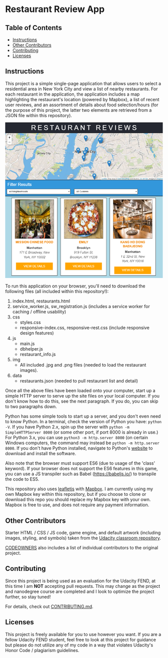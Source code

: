 # Restaurant Review App

## Table of Contents

* [Instructions](#instructions)
* [Other Contributors](#other-contributors)
* [Contributing](#contributing)
* [Licenses](#licenses)

## Instructions

This project is a simple single-page application that allows users to select a residential area in New York City and view a list of nearby restaurants. For each restaurant in the application, the application includes a map highlighting the restaurant's location (powered by Mapbox), a list of recent user reviews, and an assortment of details about food selection/hours (for the purpose of this project, the latter two elements are retrieved from a JSON file within this repository).

![App Screenshot](img/app-screenshot.png)

To run this application on your browser, you'll need to download the following files (all included within this repository!):
1. index.html, restaurants.html
2. service_worker.js, sw_registration.js (includes a service worker for caching / offline usability)
3. css
   * styles.css
   * responsive-index.css, responsive-rest.css (include responsive design features)
3. js
   * main.js
   * dbhelper.js
   * restaurant_info.js
4. img 
   * All included .jpg and .png files (needed to load the restaurant images). 
5. data
   * restaurants.json (needed to pull restaurant list and detail)

Once all the above files have been loaded onto your computer, start up a simple HTTP server to serve up the site files on your local computer. If you don't know how to do this, see the next paragraph. If you do, you can skip to two paragraphs down. 

Python has some simple tools to start up a server, and you don't even need to know Python. In a terminal, check the version of Python you have: `python -V`. If you have Python 2.x, spin up the server with `python -m SimpleHTTPServer 8000` (or some other port, if port 8000 is already in use.) For Python 3.x, you can use `python3 -m http.server 8000` (on certain Windows computers, the command may instead be `python -m http.server 8000`. If you don't have Python installed, navigate to Python's [website](https://www.python.org/) to download and install the software.

Also note that the browser must support ES6 (due to usage of the 'class' keyword). If your browser does not support the ES6 features in this game, you can use a JS transpiler such as Babel (https://babeljs.io/) to transpile the code to ES5.

This repository also uses [leafletjs](https://leafletjs.com/) with [Mapbox](https://www.mapbox.com/). I am currently using my own Mapbox key within this repository, but if you choose to clone or download this repo you should replace my Mapbox key with your own. Mapbox is free to use, and does not require any payment information. 

## Other Contributors

Starter HTML / CSS / JS code, game engine, and default artwork (including images, styling, and symbols) taken from the [Udacity classroom repository](https://github.com/udacity/mws-restaurant-stage-1).

[CODEOWNERS](CODEOWNERS) also includes a list of individual contributors to the original project.

## Contributing

Since this project is being used as an evaluation for the Udacity FEND, at this time I am **NOT** accepting pull requests. This may change as the project and nanodegree course are completed and I look to optimize the project further, so stay tuned!

For details, check out [CONTRIBUTING.md](CONTRIBUTING.md).

## Licenses

This project is freely available for you to use however you want. If you are a fellow Udacity FEND student, feel free to look at this project for guidance but please do not utilize any of my code in a way that violates Udacity's Honor Code / plagiarism guidelines.